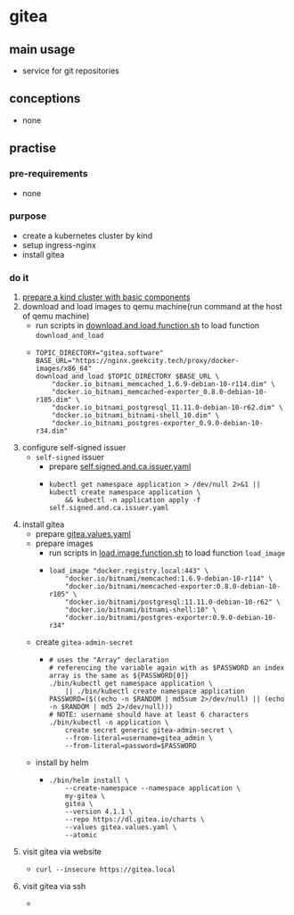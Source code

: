 # gitea

## main usage

* service for git repositories

## conceptions

* none

## practise

### pre-requirements

* none

### purpose

* create a kubernetes cluster by kind
* setup ingress-nginx
* install gitea

### do it

1. [prepare a kind cluster with basic components](../basic/kind.cluster.md)
2. download and load images to qemu machine(run command at the host of qemu machine)
    * run scripts
      in [download.and.load.function.sh](../resources/create.qemu.machine.for.kind/download.and.load.function.sh.md) to
      load function `download_and_load`
    * ```shell
      TOPIC_DIRECTORY="gitea.software"
      BASE_URL="https://nginx.geekcity.tech/proxy/docker-images/x86_64"
      download_and_load $TOPIC_DIRECTORY $BASE_URL \
          "docker.io_bitnami_memcached_1.6.9-debian-10-r114.dim" \
          "docker.io_bitnami_memcached-exporter_0.8.0-debian-10-r105.dim" \
          "docker.io_bitnami_postgresql_11.11.0-debian-10-r62.dim" \
          "docker.io_bitnami_bitnami-shell_10.dim" \
          "docker.io_bitnami_postgres-exporter_0.9.0-debian-10-r34.dim"
      ```
3. configure self-signed issuer
    * `self-signed` issuer
        + prepare [self.signed.and.ca.issuer.yaml](../basic/resources/cert.manager/self.signed.and.ca.issuer.yaml.md)
        + ```shell
          kubectl get namespace application > /dev/null 2>&1 || kubectl create namespace application \
              && kubectl -n application apply -f self.signed.and.ca.issuer.yaml
          ```
4. install gitea
    * prepare [gitea.values.yaml](resources/gitea/gitea.values.yaml.md)
    * prepare images
        + run scripts in [load.image.function.sh](../resources/load.image.function.sh.md) to load function `load_image`
        + ```shell
          load_image "docker.registry.local:443" \
              "docker.io/bitnami/memcached:1.6.9-debian-10-r114" \
              "docker.io/bitnami/memcached-exporter:0.8.0-debian-10-r105" \
              "docker.io/bitnami/postgresql:11.11.0-debian-10-r62" \
              "docker.io/bitnami/bitnami-shell:10" \
              "docker.io/bitnami/postgres-exporter:0.9.0-debian-10-r34"
          ```
    * create `gitea-admin-secret`
        + ```shell
          # uses the "Array" declaration
          # referencing the variable again with as $PASSWORD an index array is the same as ${PASSWORD[0]}
          ./bin/kubectl get namespace application \
              || ./bin/kubectl create namespace application
          PASSWORD=($((echo -n $RANDOM | md5sum 2>/dev/null) || (echo -n $RANDOM | md5 2>/dev/null)))
          # NOTE: username should have at least 6 characters
          ./bin/kubectl -n application \
              create secret generic gitea-admin-secret \
              --from-literal=username=gitea_admin \
              --from-literal=password=$PASSWORD
          ```
    * install by helm
        + ```shell
          ./bin/helm install \
              --create-namespace --namespace application \
              my-gitea \
              gitea \
              --version 4.1.1 \
              --repo https://dl.gitea.io/charts \
              --values gitea.values.yaml \
              --atomic
          ```
5. visit gitea via website
    * ```shell
      curl --insecure https://gitea.local
      ```
6. visit gitea via ssh
    * ```shell
      
      ```